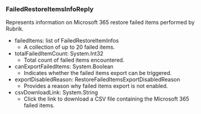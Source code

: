 ### FailedRestoreItemsInfoReply
Represents information on Microsoft 365 restore
 failed items performed by Rubrik.

- failedItems: list of FailedRestoreItemInfos
  - A collection of up to 20 failed items.
- totalFailedItemCount: System.Int32
  - Total count of failed items encountered.
- canExportFailedItems: System.Boolean
  - Indicates whether the failed items export can be triggered.
- exportDisabledReason: RestoreFailedItemsExportDisabledReason
  - Provides a reason why failed items export is not enabled.
- csvDownloadLink: System.String
  - Click the link to download a CSV file containing
 the Microsoft 365 failed items.
